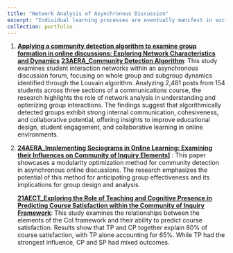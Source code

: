 ```yaml
---
title: "Network Analysis of Asynchronous Discussion"
excerpt: "Individual learning processes are eventually manifest in social and collaborative environments. Network analysis provides a lens to examine these processes on a collective scale. This collection explores the multifaceted dimensions of network analysis." 
collection: portfolio
---
```



1. [**Applying a community detection algorithm to examine group formation in online discussions: Exploring Network Characteristics and Dynamics**](https://mlee010.github.io/MinkyungLee/files/41239_2024_495_OnlinePDF.pdf)
**[23AERA_Community Detection Algorithm](https://mlee010.github.io/MinkyungLee/files/AERA23_Louvain.pdf)**: This study examines student interaction networks within an asynchronous discussion forum, focusing on whole group and subgroup dynamics identified through the Louvain algorithm. Analyzing 2,481 posts from 154 students across three sections of a communications course, the research highlights the role of network analysis in understanding and optimizing group interactions. The findings suggest that algorithmically detected groups exhibit strong internal communication, cohesiveness, and collaborative potential, offering insights to improve educational design, student engagement, and collaborative learning in online environments.

3. **[24AERA_Implementing Sociograms in Online Learning: Examining their Influences on Community of Inquiry Elements](https://mlee010.github.io/MinkyungLee/files/AERA24Sociogram.pdf)]** : This paper showcases a modularity optimization method for community detection in asynchronous online discussions. The research emphasizes the potential of this method for anticipating group effectiveness and its implications for group design and analysis.
   
   **[21AECT_Exploring the Role of Teaching and Cognitive Presence in Predicting Course Satisfaction within the Community of Inquiry Framework](https://mlee010.github.io/MinkyungLee/files/21Perception.pdf)**: This study examines the relationships between the elements of the CoI framework and their ability to predict course satisfaction. Results show that TP and CP together explain 80% of course satisfaction, with TP alone accounting for 65%. While TP had the strongest influence, CP and SP had mixed outcomes. 


  
